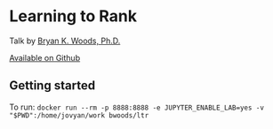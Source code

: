 # Learning to Rank
Talk by [Bryan K. Woods, Ph.D.](mailto:bryan.k.woods@gmail.com)

[Available on Github](https://github.com/bryan-woods/ltr)

## Getting started

To run:
`docker run --rm -p 8888:8888 -e JUPYTER_ENABLE_LAB=yes -v "$PWD":/home/jovyan/work bwoods/ltr`

